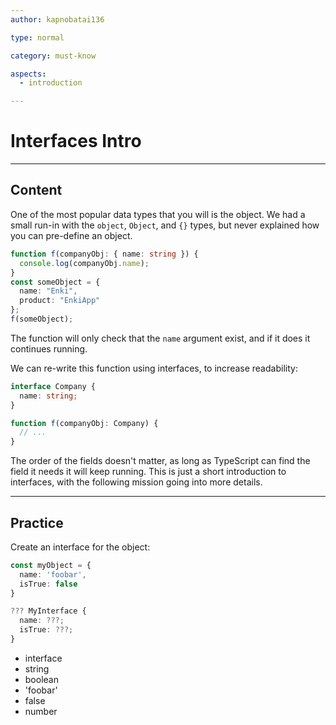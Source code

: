 ```yaml
---
author: kapnobatai136

type: normal

category: must-know

aspects:
  - introduction

---
```


# Interfaces Intro

---
## Content

One of the most popular data types that you will is the object. We had a small run-in with the `object`, `Object`, and `{}` types, but never explained how you can pre-define an object.

```ts
function f(companyObj: { name: string }) {
  console.log(companyObj.name);
}
const someObject = {
  name: "Enki",
  product: "EnkiApp"
};
f(someObject);
```

The function will only check that the `name` argument exist, and if it does it continues running.

We can re-write this function using interfaces, to increase readability:

```ts
interface Company {
  name: string;
}

function f(companyObj: Company) {
  // ...
}
```

The order of the fields doesn't matter, as long as TypeScript can find the field it needs it will keep running. This is just a short introduction to interfaces, with the following mission going into more details.

---
## Practice

Create an interface for the object:

```ts
const myObject = {
  name: 'foobar',
  isTrue: false
}

??? MyInterface {
  name: ???;
  isTrue: ???;
}
```

* interface
* string
* boolean
* 'foobar'
* false
* number